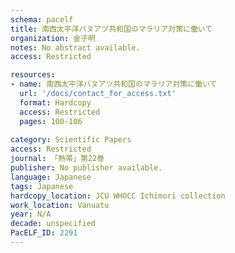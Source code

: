 ```yaml
---
schema: pacelf
title: 南西太平洋バヌアツ共和国のマラリア対策に働いて
organization: 金子明
notes: No abstract available.
access: Restricted

resources:
- name: 南西太平洋バヌアツ共和国のマラリア対策に働いて
  url: '/docs/contact_for_access.txt'
  format: Hardcopy
  access: Restricted
  pages: 100-106
 
category: Scientific Papers
access: Restricted
journal: 「熱帯」第22巻
publisher: No publisher available. 
language: Japanese 
tags: Japanese 
hardcopy_location: JCU WHOCC Ichimori collection
work_location: Vanuatu
year: N/A
decade: unspecified
PacELF_ID: 2291
---
```

